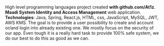 High level programming languages project created **with github.com/At1z**.
**Maadi System Identity and Access Management** web application. 
**Technologies**: Java, Spring, React.js, HTML, css, JavaScript, MySQL, JWT, AWS KMS.
The goal is to provide a user possibility to create and account or/and login into already existing one.
We mostly focus on the security of our app. Even tough it is a really hard task to provide 100% safe system, we do our best to do this as good as we can.
